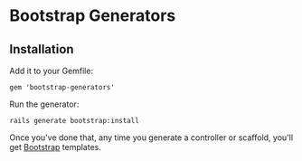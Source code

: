 # Bootstrap Generators

## Installation

Add it to your Gemfile:

  `gem 'bootstrap-generators'`

Run the generator:

  `rails generate bootstrap:install`

Once you've done that, any time you generate a controller or scaffold, you'll get [Bootstrap](http://twitter.github.com/bootstrap/) templates.
